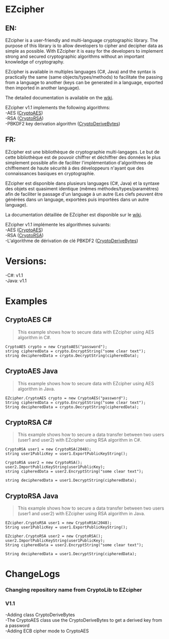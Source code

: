 # EZcipher  
## EN:
EZcipher is a user-friendly and multi-language cryptographic library.
The purpose of this library is to allow developers to cipher and decipher data as simple as possible. With EZcipher it is easy for  the developers to implement strong and secured cryptographic algorithms without an important knowledge of cryptography.  

EZcipher is available in multiples languages (C#, Java) and the syntax is practically the same (same objects/types/methods) to facilitate the passing from a language to another (keys can be generated in a language, exported then imported in another language).  

The detailed documentation is available on the [wiki](https://github.com/Any0ne22/EZcipher/wiki).

EZcipher v1.1 implements the following algorithms:  
-AES ([CryptoAES](https://github.com/Any0ne22/EZcipher/wiki/(Fr)CryptoAES))  
-RSA ([CryptoRSA](https://github.com/Any0ne22/EZcipher/wiki/(Fr)CryptoRSA))  
-PBKDF2 key derivation algorithm ([CryptoDeriveBytes](https://github.com/Any0ne22/EZcipher/wiki/(Fr)CryptoDeriveBytes))  


## FR:
EZcipher est une bibliothèque de cryptographie multi-langages.
Le but de cette bibliothèque est de pouvoir chiffrer et déchiffrer des données le plus simplement possible afin de faciliter l'implémentation d'algorithmes de chiffrement de haute sécurité à des développeurs n'ayant que des connaissances basiques en cryptographie.  

EZcipher est disponible dans plusieurs languages (C#, Java) et la syntaxe des objets est quasiment identique (mêmes méthodes/types/paramètres) afin de faciliter le passage d'un language à un autre (Les clefs peuvent être générées dans un language, exportées puis importées dans un autre language).  

La documentation détaillée de EZcipher est disponible sur le [wiki](https://github.com/Any0ne22/EZcipher/wiki).

EZcipher v1.1 implémente les algorithmes suivants:  
-AES ([CryptoAES](https://github.com/Any0ne22/EZcipher/wiki/(Fr)CryptoAES))  
-RSA ([CryptoRSA](https://github.com/Any0ne22/EZcipher/wiki/(Fr)CryptoRSA))  
-L'algorithme de dérivation de clé PBKDF2 ([CryptoDeriveBytes](https://github.com/Any0ne22/EZcipher/wiki/(Fr)CryptoDeriveBytes))  



# Versions:  
-C#: v1.1  
-Java: v1.1


# Examples

## CryptoAES C#

> This example shows how to secure data with EZcipher using AES algorithm in C#.

`CryptoAES crypto = new CryptoAES("password");`  
`string cipheredData = crypto.EncryptString("some clear text");`  
`string decipheredData = crypto.DecryptString(cipheredData);`  

## CryptoAES Java

> This example shows how to secure data with EZcipher using AES algorithm in Java.

`EZcipher.CryptoAES crypto = new CryptoAES("password");`  
`String cipheredData = crypto.EncryptString("some clear text");`  
`String decipheredData = crypto.DecryptString(cipheredData);`  

## CryptoRSA C#

> This example shows how to secure a data transfer between two users (user1 and user2) with EZcipher using RSA algorithm in C#.

`CryptoRSA user1 = new CryptoRSA(2048);`  
`string user1PublicKey = user1.ExportPublicKeyString();`  

`CryptoRSA user2 = new CryptoRSA();`  
`user2.ImportPublicKeyString(user1PublicKey);`  
`string cipheredData = user2.EncryptString("some clear text");`  

`string decipheredData = user1.DecryptString(cipheredData);`  

## CryptoRSA Java

> This example shows how to secure a data transfer between two users (user1 and user2) with EZcipher using RSA algorithm in Java.

`EZcipher.CryptoRSA user1 = new CryptoRSA(2048);`  
`String user1PublicKey = user1.ExportPublicKeyString();`  

`EZcipher.CryptoRSA user2 = new CryptoRSA();`  
`user2.ImportPublicKeyString(user1PublicKey);`  
`String cipheredData = user2.EncryptString("some clear text");`  

`String decipheredData = user1.DecryptString(cipheredData);`  

# ChangeLogs

### Changing repository name from CryptoLib to EZcipher

### V1.1
-Adding class CryptoDeriveBytes  
-The CryptoAES class use the CryptoDeriveBytes to get a derived key from a password  
-Adding ECB cipher mode to CryptoAES  
